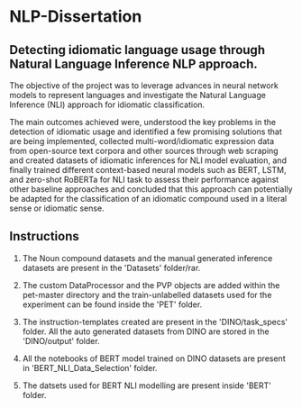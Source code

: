 # NLP-Dissertation

## Detecting idiomatic language usage through Natural Language Inference NLP approach.

The objective of the project was to leverage advances in neural network models to represent languages and investigate the Natural Language Inference (NLI) approach for idiomatic classification. 

The main outcomes achieved were, understood the key problems in the detection of idiomatic usage and identified a few promising solutions that are being implemented, collected multi-word/idiomatic expression data from open-source text corpora and other sources through web scraping and created datasets of idiomatic inferences for NLI model evaluation, and finally trained different context-based neural models such as BERT, LSTM, and zero-shot RoBERTa for NLI task to assess their performance against other baseline approaches and concluded that this approach can potentially be adapted for the classification of an idiomatic compound used in a literal sense or idiomatic sense.


## Instructions

1. The Noun compound datasets and the manual generated inference datasets are present in the 'Datasets' folder/rar.

2. The custom DataProcessor and the PVP objects are added within the pet-master directory and the train-unlabelled datasets used for the experiment can be found inside the 'PET' folder.

3. The instruction-templates created are present in the 'DINO/task_specs' folder. All the auto generated datasets from DINO are stored in the 'DINO/output' folder.

4. All the notebooks of BERT model trained on DINO datasets are present in 'BERT_NLI_Data_Selection' folder.

5. The datsets used for BERT NLI modelling are present inside 'BERT' folder.

